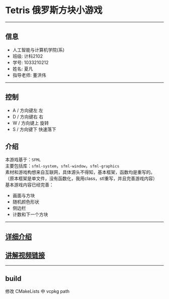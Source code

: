 # Tetris 俄罗斯方块小游戏

---

## 信息

- 人工智能与计算机学院(系)
- 班级: 计科2102
- 学号: 1033210212
- 姓名: 夏凡
- 指导老师: 董洪伟

---

## 控制

- A / 方向键左 左
- D / 方向键右 右
- W / 方向键上 旋转
- S / 方向键下 快速落下

## 介绍

本游戏基于：`SFML`  
主要包括库：`sfml-system`，`sfml-window`，`sfml-graphics`  
素材和游戏构想来自互联网，具体源头不得知，基本框架，函数均是重写的。  
（原本框架是单文件，没有函数化，我用class，stl重写，并且完善游戏内容）  
基本游戏内容已经完善：

- 画面与方块
- 随机颜色形状
- 侧边栏
- 计数和下一个方块

---

## [详细介绍](./docs/main.md)
## [讲解视频链接](https://www.bilibili.com/video/BV1zL4y1N7q9/?vd_source=af1386f284dfc20acb917ea389160b19)

---

## build

修改 CMakeLists 中 vcpkg path
